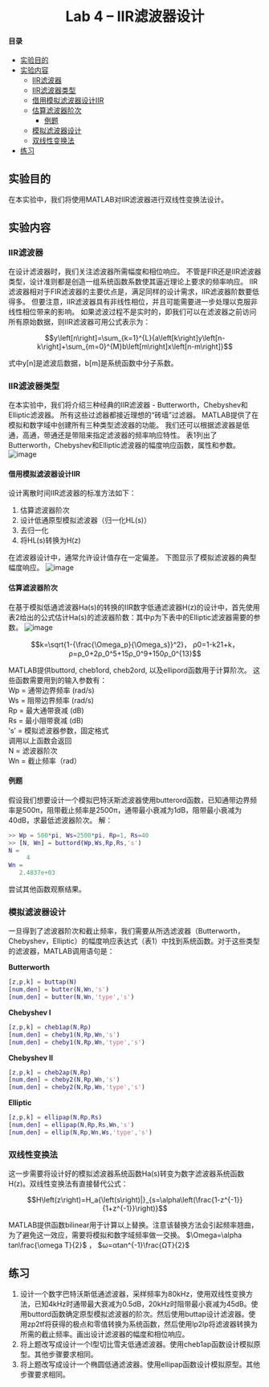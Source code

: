 # <div align='center'> Lab 4 – IIR滤波器设计 </div>

#### 目录
- [实验目的](#aim)
- [实验内容](#part)
     - [IIR滤波器](#iir)
     - [IIR滤波器类型](#type)
     - [借用模拟滤波器设计IIR](#mod)
     - [估算滤波器阶次](#ord)
          - [例题](#ex)
     - [模拟滤波器设计](#af)
     - [双线性变换法](#bl)
- [练习](#ex)

<a name="aim"></a>
## 实验目的
在本实验中，我们将使用MATLAB对IIR滤波器进行双线性变换法设计。

<a name="part"></a>
## 实验内容

<a name="iir"></a>
### IIR滤波器
在设计滤波器时，我们关注滤波器所需幅度和相位响应。 不管是FIR还是IIR滤波器类型，设计准则都是创造一组系统函数系数使其逼近理论上要求的频率响应。 IIR滤波器相对于FIR滤波器的主要优点是，满足同样的设计需求，IIR滤波器阶数要低得多。 但要注意，IIR滤波器具有非线性相位，并且可能需要进一步处理以克服非线性相位带来的影响。 如果滤波过程不是实时的，即我们可以在滤波器之前访问所有原始数据，则IIR滤波器可用公式表示为：

$$y\left[n\right]=\sum_{k=1}^{L}{a\left[k\right]y\left[n-k\right]+\sum_{m=0}^{M}b\left[m\right]x\left[n-m\right]}$$

式中y[n]是滤波后数据，b[m]是系统函数中分子系数。

<a name="type"></a>
### IIR滤波器类型
在本实验中，我们将介绍三种经典的IIR滤波器 -  Butterworth，Chebyshev和Elliptic滤波器。 所有这些过滤器都接近理想的“砖墙”过滤器。 MATLAB提供了在模拟和数字域中创建所有三种类型滤波器的功能。 我们还可以根据滤波器是低通，高通，带通还是带阻来指定滤波器的频率响应特性。 表1列出了Butterworth，Chebyshev和Elliptic滤波器的幅度响应函数，属性和参数。
![image](https://user-images.githubusercontent.com/88413945/185746060-42d52a92-923b-4157-ac9d-4ad9e291bc44.png)

<a name="mod"></a>
#### 借用模拟滤波器设计IIR
设计离散时间IIR滤波器的标准方法如下：
1.	估算滤波器阶次
2.	设计低通原型模拟滤波器（归一化HL(s)）
3.	去归一化
4.	将HL(s)转换为H(z)

在滤波器设计中，通常允许设计值存在一定偏差。 下图显示了模拟滤波器的典型幅度响应。 
![image](https://user-images.githubusercontent.com/88413945/185746071-460373a3-d943-4fc4-ba9e-1abd9954c6ef.png)

<a name="ord"></a>
#### 估算滤波器阶次
在基于模拟低通滤波器Ha(s)的转换的IIR数字低通滤波器H(z)的设计中，首先使用表2给出的公式估计Ha(s)的滤波器阶数：其中ρ为下表中的Elliptic滤波器需要的参数。
![image](https://user-images.githubusercontent.com/88413945/185746078-2682d326-cba9-42a6-9276-645128fb9d7e.png)

$$k=\sqrt{1-{\frac{\Omega_p}{\Omega_s}}^2}， ρ0=1-k21+k，ρ=ρ_0+2ρ_0^5+15ρ_0^9+150ρ_0^{13}$$

MATLAB提供buttord, cheb1ord, cheb2ord, 以及ellipord函数用于计算阶次。
这些函数需要用到的输入参数有：  
Wp = 通带边界频率 (rad/s)  
Ws = 阻带边界频率 (rad/s)  
Rp = 最大通带衰减 (dB)  
Rs = 最小阻带衰减 (dB)  
’s’ = 模拟滤波器参数，固定格式  
调用以上函数会返回  
N = 滤波器阶次  
Wn = 截止频率（rad）  

<a name="ex"></a>
#### 例题
假设我们想要设计一个模拟巴特沃斯滤波器使用butterord函数，已知通带边界频率是500π，阻带截止频率是2500π，通带最小衰减为1dB，阻带最小衰减为40dB，求最低滤波器阶次。
解：

```matlab
>> Wp = 500*pi, Ws=2500*pi, Rp=1, Rs=40
>> [N, Wn] = buttord(Wp,Ws,Rp,Rs,'s')
N =
     4
Wn =
   2.4837e+03
```
尝试其他函数观察结果。

<a name="af"></a>
### 模拟滤波器设计
一旦得到了滤波器阶次和截止频率，我们需要从所选滤波器（Butterworth，Chebyshev，Elliptic）的幅度响应表达式（表1）中找到系统函数。对于这些类型的滤波器，MATLAB调用语句是：

**Butterworth**
```matlab
[z,p,k] = buttap(N)
[num,den] = butter(N,Wn,'s')
[num,den] = butter(N,Wn,'type','s')
```

**Chebyshev I**
```matlab
[z,p,k] = cheb1ap(N,Rp)
[num,den] = cheby1(N,Rp,Wn,'s')
[num,den] = cheby1(N,Rp,Wn,'type','s')
```
**Chebyshev II**
```matlab
[z,p,k] = cheb2ap(N,Rp)
[num,den] = cheby2(N,Rp,Wn,'s')
[num,den] = cheby2(N,Rp,Wn,'type','s')
```

**Elliptic**
```matlab
[z,p,k] = ellipap(N,Rp,Rs)
[num,den] = ellipap(N,Rp,Rs,Wn,'s')
[num,den] = ellip(N,Rp,Wn,Ws,'type','s')
```
<a name="bl"></a>
### 双线性变换法
这一步需要将设计好的模拟滤波器系统函数Ha(s)转变为数字滤波器系统函数H(z)。双线性变换法有直接替代公式：

$$H\left(z\right)=H_a{\left(s\right)|}_{s=\alpha\left(\frac{1-z^{-1}}{1+z^{-1}}\right)}$$

MATLAB提供函数bilinear用于计算以上替换。注意该替换方法会引起频率翘曲，为了避免这一效应，需要将模拟和数字域频率做一交换。 $\Omega=\alpha tan\frac{\omega T}{2}$ ， $ω=αtan^{-1}\frac{ΩT}{2}$ 

<a name="ex"></a>
## 练习
<ol>
<li>设计一个数字巴特沃斯低通滤波器，采样频率为80kHz，使用双线性变换方法，已知4kHz时通带最大衰减为0.5dB，20kHz时阻带最小衰减为45dB。使用buttord函数确定原型模拟滤波器的阶次。然后使用buttap设计滤波器。使用zp2tf将获得的极点和零值转换为系统函数，然后使用lp2lp将滤波器转换为所需的截止频率。画出设计滤波器的幅度和相位响应。</li>
<li>将上题改写成设计一个I型切比雪夫低通滤波器。使用cheb1ap函数设计模拟原型。其他步骤要求相同。</li>
<li>将上题改写成设计一个椭圆低通滤波器。使用ellipap函数设计模拟原型。其他步骤要求相同。</li>
</ol>




